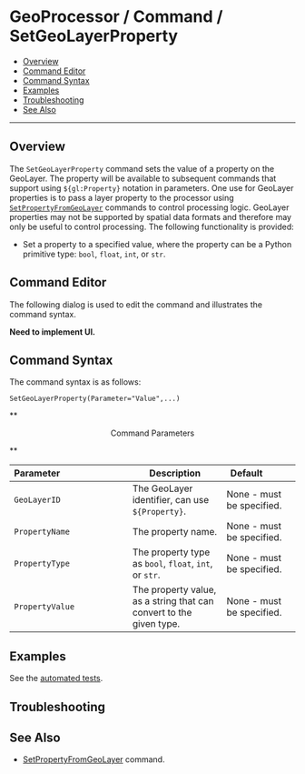 # GeoProcessor / Command / SetGeoLayerProperty #

* [Overview](#overview)
* [Command Editor](#command-editor)
* [Command Syntax](#command-syntax)
* [Examples](#examples)
* [Troubleshooting](#troubleshooting)
* [See Also](#see-also)

-------------------------

## Overview ##

The `SetGeoLayerProperty` command sets the value of a property on the GeoLayer.
The property will be available to subsequent commands that support using `${gl:Property}` notation in parameters.
One use for GeoLayer properties is to pass a layer property to the processor using
[`SetPropertyFromGeoLayer`](../SetPropertyFromGeoLayer/SetPropertyFromGeoLayer.md) commands to control processing logic.
GeoLayer properties may not be supported by spatial data formats and therefore may only be useful to control processing.
The following functionality is provided:

* Set a property to a specified value, where the property can be a Python primitive type: `bool`, `float`,
`int`, or `str`.

## Command Editor ##

The following dialog is used to edit the command and illustrates the command syntax.

**Need to implement UI.**

## Command Syntax ##

The command syntax is as follows:

```text
SetGeoLayerProperty(Parameter="Value",...)
```
**<p style="text-align: center;">
Command Parameters
</p>**

| **Parameter**&nbsp;&nbsp;&nbsp;&nbsp;&nbsp;&nbsp;&nbsp;&nbsp;&nbsp;&nbsp;&nbsp;&nbsp;&nbsp;&nbsp;&nbsp;&nbsp;&nbsp;&nbsp;&nbsp;&nbsp;&nbsp;&nbsp;&nbsp;&nbsp;&nbsp;&nbsp; | **Description** | **Default**&nbsp;&nbsp;&nbsp;&nbsp;&nbsp;&nbsp;&nbsp;&nbsp;&nbsp;&nbsp; |
| --------------|-----------------|----------------- |
| `GeoLayerID` | The GeoLayer identifier, can use `${Property}`. | None - must be specified. |
| `PropertyName` | The property name. | None - must be specified. |
| `PropertyType` | The property type as `bool`, `float`, `int`, or `str`. | None - must be specified. |
| `PropertyValue` | The property value, as a string that can convert to the given type. | None - must be specified. |


## Examples ##

See the [automated tests](https://github.com/OpenWaterFoundation/owf-app-geoprocessor-python-test/tree/master/test/commands/SetGeoLayerProperty).

## Troubleshooting ##

## See Also ##

* [SetPropertyFromGeoLayer](../SetPropertyFromGeoLayer/SetPropertyFromGeoLayer.md) command.

